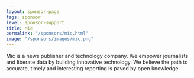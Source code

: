 ```yaml
---
layout: sponsor-page
tags: sponsor
level: sponsor-support
title: Mic
permalink: "/sponsors/mic.html"
image: "/sponsors/images/mic.png"
---
```


Mic is a news publisher and technology company. We empower journalists and liberate data by building innovative technology. We believe the path to accurate, timely and interesting reporting is paved by open knowledge.
